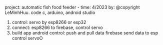 project: automatic fish food feeder         - time: 4/2023
by: @copyright LeMinhHuu. code c, arduino, android studio
1. control: servo by esp8266 or esp32
2. connect: esp8266 to firebase, control servo
3. build app android control: push and pull data firebase send data to esp control servoO

